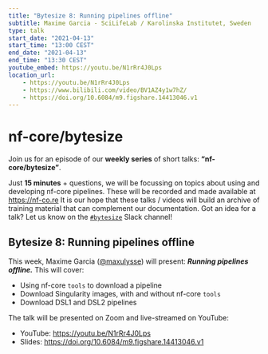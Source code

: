 ```yaml
---
title: "Bytesize 8: Running pipelines offline"
subtitle: Maxime Garcia - SciLifeLab / Karolinska Institutet, Sweden
type: talk
start_date: "2021-04-13"
start_time: "13:00 CEST"
end_date: "2021-04-13"
end_time: "13:30 CEST"
youtube_embed: https://youtu.be/N1rRr4J0Lps
location_url:
    - https://youtu.be/N1rRr4J0Lps
    - https://www.bilibili.com/video/BV1AZ4y1w7hZ/
    - https://doi.org/10.6084/m9.figshare.14413046.v1
---
```


# nf-core/bytesize

Join us for an episode of our **weekly series** of short talks: **“nf-core/bytesize”**.

Just **15 minutes** + questions, we will be focussing on topics about using and developing nf-core pipelines.
These will be recorded and made available at <https://nf-co.re>
It is our hope that these talks / videos will build an archive of training material that can complement our documentation.
Got an idea for a talk? Let us know on the [`#bytesize`](https://nfcore.slack.com/channels/bytesize) Slack channel!

## Bytesize 8: Running pipelines offline

This week, Maxime Garcia ([@maxulysse](http://github.com/maxulysse/)) will present: _**Running pipelines offline.**_
This will cover:

* Using nf-core `tools` to download a pipeline
* Download Singularity images, with and without nf-core `tools`
* Download DSL1 and DSL2 pipelines

The talk will be presented on Zoom and live-streamed on YouTube:

* YouTube: <https://youtu.be/N1rRr4J0Lps>
* Slides: https://doi.org/10.6084/m9.figshare.14413046.v1
